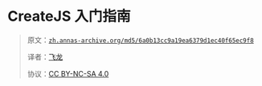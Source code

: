# CreateJS 入门指南

> 原文：[`zh.annas-archive.org/md5/6a0b13cc9a19ea6379d1ec40f65ec9f8`](https://zh.annas-archive.org/md5/6a0b13cc9a19ea6379d1ec40f65ec9f8)
> 
> 译者：[飞龙](https://github.com/wizardforcel)
> 
> 协议：[CC BY-NC-SA 4.0](http://creativecommons.org/licenses/by-nc-sa/4.0/)